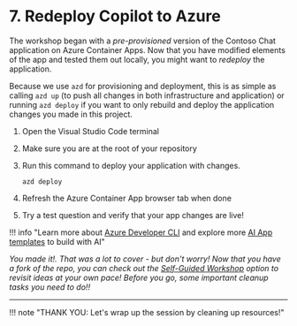 # 7. Redeploy Copilot to Azure

The workshop began with a _pre-provisioned_ version of the Contoso Chat application on Azure Container Apps. Now that you have modified elements of the app and tested them out locally, you might want to _redeploy_ the application. 

Because we use `azd` for provisioning and deployment, this is as simple as calling `azd up` (to push all changes in both infrastructure and application) or running `azd deploy` if you want to only rebuild and deploy the application changes you made in this project.

1. Open the Visual Studio Code terminal
1. Make sure you are at the root of your repository
1. Run this command to deploy your application with changes.

    ``` title=""
    azd deploy
    ```

1. Refresh the Azure Container App browser tab when done
1. Try a test question and verify that your app changes are live!


!!! info "Learn more about [Azure Developer CLI](https://aka.ms/azd) and explore more [AI App templates](https://aka.ms/ai-apps) to build with AI"

_You made it!. That was a lot to cover - but don't worry! Now that you have a fork of the repo, you can check out the [Self-Guided Workshop](./../02-Setup/1-Provision-And-Setup/01-Self-Guided.md) option to revisit ideas at your own pace! Before you go, some important cleanup tasks you need to do!!_

---

!!! note "THANK YOU: Let's wrap up the session by cleaning up resources!"
